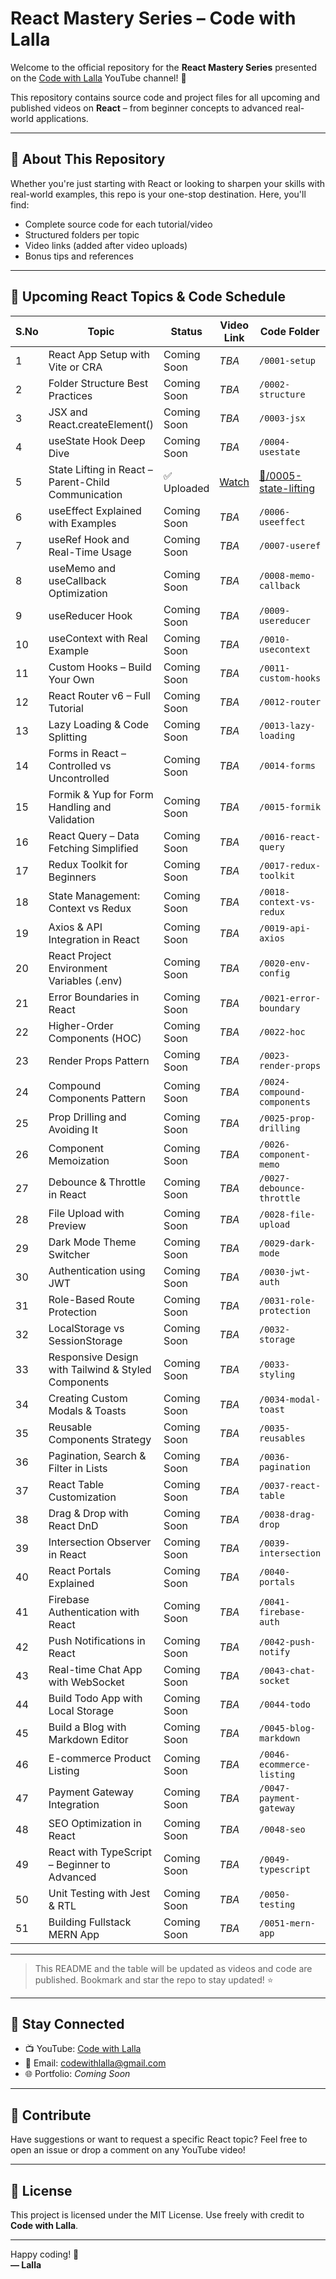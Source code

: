 # React Mastery Series – Code with Lalla

Welcome to the official repository for the **React Mastery Series** presented on the [Code with Lalla](https://www.youtube.com/@CodeWithLalla) YouTube channel! 🚀

This repository contains source code and project files for all upcoming and published videos on **React** – from beginner concepts to advanced real-world applications.

---

## 📌 About This Repository

Whether you're just starting with React or looking to sharpen your skills with real-world examples, this repo is your one-stop destination. Here, you'll find:

- Complete source code for each tutorial/video
- Structured folders per topic
- Video links (added after video uploads)
- Bonus tips and references

---

## 📅 Upcoming React Topics & Code Schedule


| S.No | Topic                                             | Status       | Video Link     | Code Folder                  |
|------|---------------------------------------------------|--------------|----------------|-------------------------------|
| 1    | React App Setup with Vite or CRA                  | Coming Soon  | _TBA_          | `/0001-setup`                |
| 2    | Folder Structure Best Practices                   | Coming Soon  | _TBA_          | `/0002-structure`            |
| 3    | JSX and React.createElement()                     | Coming Soon  | _TBA_          | `/0003-jsx`                  |
| 4    | useState Hook Deep Dive                           | Coming Soon  | _TBA_          | `/0004-usestate`             |
| 5    | State Lifting in React – Parent-Child Communication | ✅ Uploaded | [Watch](https://youtu.be/Jm-3mDJ-B58)          |  [🔗/0005-state-lifting](https://github.com/codewithlalla/React/tree/main/005-state-lifing)       |
| 6    | useEffect Explained with Examples                 | Coming Soon  | _TBA_          | `/0006-useeffect`            |
| 7    | useRef Hook and Real-Time Usage                   | Coming Soon  | _TBA_          | `/0007-useref`               |
| 8    | useMemo and useCallback Optimization              | Coming Soon  | _TBA_          | `/0008-memo-callback`        |
| 9    | useReducer Hook                                   | Coming Soon  | _TBA_          | `/0009-usereducer`           |
| 10   | useContext with Real Example                      | Coming Soon  | _TBA_          | `/0010-usecontext`           |
| 11   | Custom Hooks – Build Your Own                     | Coming Soon  | _TBA_          | `/0011-custom-hooks`         |
| 12   | React Router v6 – Full Tutorial                   | Coming Soon  | _TBA_          | `/0012-router`               |
| 13   | Lazy Loading & Code Splitting                     | Coming Soon  | _TBA_          | `/0013-lazy-loading`         |
| 14   | Forms in React – Controlled vs Uncontrolled       | Coming Soon  | _TBA_          | `/0014-forms`                |
| 15   | Formik & Yup for Form Handling and Validation     | Coming Soon  | _TBA_          | `/0015-formik`               |
| 16   | React Query – Data Fetching Simplified            | Coming Soon  | _TBA_          | `/0016-react-query`          |
| 17   | Redux Toolkit for Beginners                       | Coming Soon  | _TBA_          | `/0017-redux-toolkit`        |
| 18   | State Management: Context vs Redux                | Coming Soon  | _TBA_          | `/0018-context-vs-redux`     |
| 19   | Axios & API Integration in React                  | Coming Soon  | _TBA_          | `/0019-api-axios`            |
| 20   | React Project Environment Variables (.env)        | Coming Soon  | _TBA_          | `/0020-env-config`           |
| 21   | Error Boundaries in React                         | Coming Soon  | _TBA_          | `/0021-error-boundary`       |
| 22   | Higher-Order Components (HOC)                     | Coming Soon  | _TBA_          | `/0022-hoc`                  |
| 23   | Render Props Pattern                              | Coming Soon  | _TBA_          | `/0023-render-props`         |
| 24   | Compound Components Pattern                       | Coming Soon  | _TBA_          | `/0024-compound-components`  |
| 25   | Prop Drilling and Avoiding It                     | Coming Soon  | _TBA_          | `/0025-prop-drilling`        |
| 26   | Component Memoization                             | Coming Soon  | _TBA_          | `/0026-component-memo`       |
| 27   | Debounce & Throttle in React                      | Coming Soon  | _TBA_          | `/0027-debounce-throttle`    |
| 28   | File Upload with Preview                          | Coming Soon  | _TBA_          | `/0028-file-upload`          |
| 29   | Dark Mode Theme Switcher                          | Coming Soon  | _TBA_          | `/0029-dark-mode`            |
| 30   | Authentication using JWT                          | Coming Soon  | _TBA_          | `/0030-jwt-auth`             |
| 31   | Role-Based Route Protection                       | Coming Soon  | _TBA_          | `/0031-role-protection`      |
| 32   | LocalStorage vs SessionStorage                    | Coming Soon  | _TBA_          | `/0032-storage`              |
| 33   | Responsive Design with Tailwind & Styled Components | Coming Soon | _TBA_        | `/0033-styling`              |
| 34   | Creating Custom Modals & Toasts                   | Coming Soon  | _TBA_          | `/0034-modal-toast`          |
| 35   | Reusable Components Strategy                      | Coming Soon  | _TBA_          | `/0035-reusables`            |
| 36   | Pagination, Search & Filter in Lists              | Coming Soon  | _TBA_          | `/0036-pagination`           |
| 37   | React Table Customization                         | Coming Soon  | _TBA_          | `/0037-react-table`          |
| 38   | Drag & Drop with React DnD                        | Coming Soon  | _TBA_          | `/0038-drag-drop`            |
| 39   | Intersection Observer in React                    | Coming Soon  | _TBA_          | `/0039-intersection`         |
| 40   | React Portals Explained                           | Coming Soon  | _TBA_          | `/0040-portals`              |
| 41   | Firebase Authentication with React                | Coming Soon  | _TBA_          | `/0041-firebase-auth`        |
| 42   | Push Notifications in React                       | Coming Soon  | _TBA_          | `/0042-push-notify`          |
| 43   | Real-time Chat App with WebSocket                 | Coming Soon  | _TBA_          | `/0043-chat-socket`          |
| 44   | Build Todo App with Local Storage                 | Coming Soon  | _TBA_          | `/0044-todo`                 |
| 45   | Build a Blog with Markdown Editor                 | Coming Soon  | _TBA_          | `/0045-blog-markdown`        |
| 46   | E-commerce Product Listing                        | Coming Soon  | _TBA_          | `/0046-ecommerce-listing`    |
| 47   | Payment Gateway Integration                       | Coming Soon  | _TBA_          | `/0047-payment-gateway`      |
| 48   | SEO Optimization in React                         | Coming Soon  | _TBA_          | `/0048-seo`                  |
| 49   | React with TypeScript – Beginner to Advanced      | Coming Soon  | _TBA_          | `/0049-typescript`           |
| 50   | Unit Testing with Jest & RTL                      | Coming Soon  | _TBA_          | `/0050-testing`              |
| 51   | Building Fullstack MERN App                       | Coming Soon  | _TBA_          | `/0051-mern-app`             |



---

> This README and the table will be updated as videos and code are published. Bookmark and star the repo to stay updated! ⭐

---

## 🔗 Stay Connected

- 📺 YouTube: [Code with Lalla](https://www.youtube.com/@CodeWithLalla)
- 📧 Email: codewithlalla@gmail.com
- 🌐 Portfolio: _Coming Soon_

---

## 🤝 Contribute

Have suggestions or want to request a specific React topic? Feel free to open an issue or drop a comment on any YouTube video!

---

## 📜 License

This project is licensed under the MIT License. Use freely with credit to **Code with Lalla**.

---

Happy coding! 🚀  
**— Lalla**
